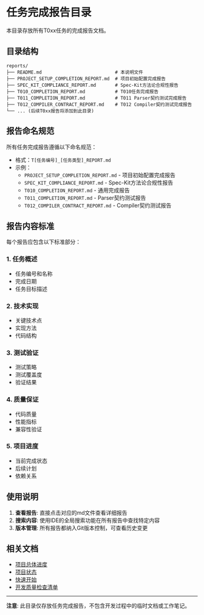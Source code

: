 # 任务完成报告目录

本目录存放所有T0xx任务的完成报告文档。

## 目录结构

```
reports/
├── README.md                           # 本说明文件
├── PROJECT_SETUP_COMPLETION_REPORT.md  # 项目初始配置完成报告
├── SPEC_KIT_COMPLIANCE_REPORT.md       # Spec-Kit方法论合规性报告
├── T010_COMPLETION_REPORT.md           # T010任务完成报告
├── T011_COMPLETION_REPORT.md           # T011 Parser契约测试完成报告
├── T012_COMPILER_CONTRACT_REPORT.md    # T012 Compiler契约测试完成报告
└── ... (后续T0xx报告将添加到此目录)
```

## 报告命名规范

所有任务完成报告遵循以下命名规范：
- 格式：`T[任务编号]_[任务类型]_REPORT.md`
- 示例：
  - `PROJECT_SETUP_COMPLETION_REPORT.md` - 项目初始配置完成报告
  - `SPEC_KIT_COMPLIANCE_REPORT.md` - Spec-Kit方法论合规性报告
  - `T010_COMPLETION_REPORT.md` - 通用完成报告
  - `T011_COMPLETION_REPORT.md` - Parser契约测试报告
  - `T012_COMPILER_CONTRACT_REPORT.md` - Compiler契约测试报告

## 报告内容标准

每个报告应包含以下标准部分：

### 1. 任务概述
- 任务编号和名称
- 完成日期
- 任务目标描述

### 2. 技术实现
- 关键技术点
- 实现方法
- 代码结构

### 3. 测试验证
- 测试策略
- 测试覆盖度
- 验证结果

### 4. 质量保证
- 代码质量
- 性能指标
- 兼容性验证

### 5. 项目进度
- 当前完成状态
- 后续计划
- 依赖关系

## 使用说明

1. **查看报告**: 直接点击对应的md文件查看详细报告
2. **搜索内容**: 使用IDE的全局搜索功能在所有报告中查找特定内容
3. **版本管理**: 所有报告都纳入Git版本控制，可查看历史变更

## 相关文档

- [项目总体进度](../DEVELOPMENT_PROGRESS.md)
- [项目状态](../../PROJECT_STATUS.md)
- [快速开始](../../QUICK_START.md)
- [开发质量检查清单](../DEVELOPMENT_QUALITY_CHECKLIST.md)

---

**注意**: 此目录仅存放任务完成报告，不包含开发过程中的临时文档或工作笔记。